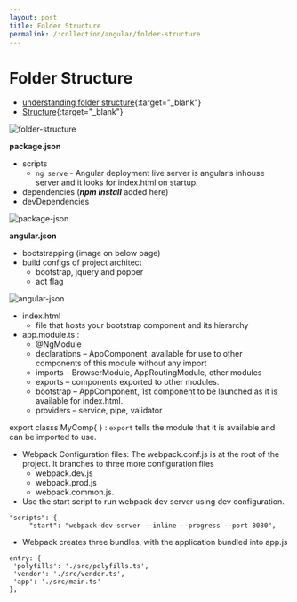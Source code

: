 ```yaml
---
layout: post
title: Folder Structure
permalink: /:collection/angular/folder-structure
---
```


# Folder Structure

- [understanding folder structure](https://overflowjs.com/posts/Angular-8-Understanding-Directory-Structure-and-Creating-CRUD-App){:target="_blank"}
- [Structure](https://www.c-sharpcorner.com/blogs/folder-structure-of-angular-5-project){:target="_blank"}

![folder-structure]({{site.cdn}}/angular/folder-structure.png)

**package.json**
- scripts
  - `ng serve` - Angular deployment live server is angular’s inhouse server and it looks for index.html on startup.
- dependencies (***npm install*** added here)
- devDependencies

![package-json]({{site.cdn}}/angular/package-json.png)

**angular.json**
- bootstrapping (image on below page)
- build configs of project architect
  - bootstrap, jquery and popper
  - aot flag

![angular-json]({{site.cdn}}/angular/angular-json.png)

* index.html
  - file that hosts your bootstrap component and its hierarchy
* app.module.ts :
  - @NgModule
  - declarations – AppComponent, available for use to other components of this module without any import
  - imports – BrowserModule, AppRoutingModule, other modules
  - exports – components exported to other modules.
  - bootstrap – AppComponent, 1st component to be launched as it is available for index.html.
  - providers – service, pipe, validator

export classs MyComp{ } : `export` tells the module that it is available and can be imported to use.

* Webpack Configuration files: The webpack.conf.js is at the root of the project. It branches to three more configuration files
  - webpack.dev.js
  - webpack.prod.js
  - webpack.common.js.
* Use the start script to run webpack dev server using dev configuration. 

```
"scripts": {
     "start": "webpack-dev-server --inline --progress --port 8080",
```

* Webpack creates three bundles, with the application bundled into app.js

```
entry: {
 'polyfills': './src/polyfills.ts',
 'vendor': './src/vendor.ts',
 'app': './src/main.ts'
},
```
